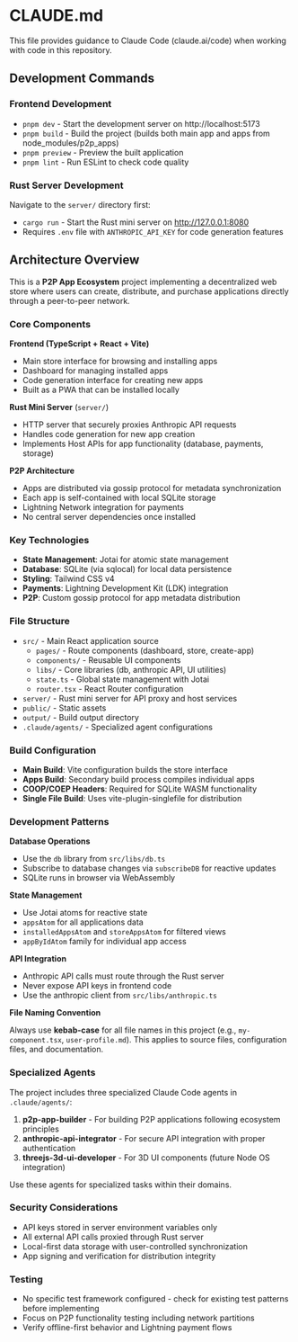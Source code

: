 # CLAUDE.md

This file provides guidance to Claude Code (claude.ai/code) when working with code in this repository.

## Development Commands

### Frontend Development

- `pnpm dev` - Start the development server on http://localhost:5173
- `pnpm build` - Build the project (builds both main app and apps from node_modules/p2p_apps)
- `pnpm preview` - Preview the built application
- `pnpm lint` - Run ESLint to check code quality

### Rust Server Development

Navigate to the `server/` directory first:

- `cargo run` - Start the Rust mini server on http://127.0.0.1:8080
- Requires `.env` file with `ANTHROPIC_API_KEY` for code generation features

## Architecture Overview

This is a **P2P App Ecosystem** project implementing a decentralized web store where users can create, distribute, and purchase applications directly through a peer-to-peer network.

### Core Components

**Frontend (TypeScript + React + Vite)**

- Main store interface for browsing and installing apps
- Dashboard for managing installed apps
- Code generation interface for creating new apps
- Built as a PWA that can be installed locally

**Rust Mini Server** (`server/`)

- HTTP server that securely proxies Anthropic API requests
- Handles code generation for new app creation
- Implements Host APIs for app functionality (database, payments, storage)

**P2P Architecture**

- Apps are distributed via gossip protocol for metadata synchronization
- Each app is self-contained with local SQLite storage
- Lightning Network integration for payments
- No central server dependencies once installed

### Key Technologies

- **State Management**: Jotai for atomic state management
- **Database**: SQLite (via sqlocal) for local data persistence
- **Styling**: Tailwind CSS v4
- **Payments**: Lightning Development Kit (LDK) integration
- **P2P**: Custom gossip protocol for app metadata distribution

### File Structure

- `src/` - Main React application source
  - `pages/` - Route components (dashboard, store, create-app)
  - `components/` - Reusable UI components
  - `libs/` - Core libraries (db, anthropic API, UI utilities)
  - `state.ts` - Global state management with Jotai
  - `router.tsx` - React Router configuration
- `server/` - Rust mini server for API proxy and host services
- `public/` - Static assets
- `output/` - Build output directory
- `.claude/agents/` - Specialized agent configurations

### Build Configuration

- **Main Build**: Vite configuration builds the store interface
- **Apps Build**: Secondary build process compiles individual apps
- **COOP/COEP Headers**: Required for SQLite WASM functionality
- **Single File Build**: Uses vite-plugin-singlefile for distribution

### Development Patterns

**Database Operations**

- Use the `db` library from `src/libs/db.ts`
- Subscribe to database changes via `subscribeDB` for reactive updates
- SQLite runs in browser via WebAssembly

**State Management**

- Use Jotai atoms for reactive state
- `appsAtom` for all applications data
- `installedAppsAtom` and `storeAppsAtom` for filtered views
- `appByIdAtom` family for individual app access

**API Integration**

- Anthropic API calls must route through the Rust server
- Never expose API keys in frontend code
- Use the anthropic client from `src/libs/anthropic.ts`

**File Naming Convention**

Always use **kebab-case** for all file names in this project (e.g., `my-component.tsx`, `user-profile.md`). This applies to source files, configuration files, and documentation.

### Specialized Agents

The project includes three specialized Claude Code agents in `.claude/agents/`:

1. **p2p-app-builder** - For building P2P applications following ecosystem principles
2. **anthropic-api-integrator** - For secure API integration with proper authentication
3. **threejs-3d-ui-developer** - For 3D UI components (future Node OS integration)

Use these agents for specialized tasks within their domains.

### Security Considerations

- API keys stored in server environment variables only
- All external API calls proxied through Rust server
- Local-first data storage with user-controlled synchronization
- App signing and verification for distribution integrity

### Testing

- No specific test framework configured - check for existing test patterns before implementing
- Focus on P2P functionality testing including network partitions
- Verify offline-first behavior and Lightning payment flows
